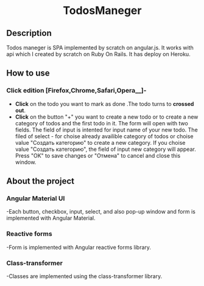 <h1 align="center">TodosManeger</h1>

## Description

Todos maneger is SPA implemented by scratch on angular.js. It works with api which I created by scratch on Ruby On Rails. It has deploy on Heroku.

## How to use

### Click edition [Firefox,Chrome,Safari,Opera__]-

- **Click** on the todo you want to mark as done .The todo turns to **crossed out**.
- **Click** on the button "+" you want to create a new todo or to create a new category of todos and the first todo in it. The form will open with two fields. The field of input is intented for input name of your new todo. The filed of select - for choise already availible category of todos or choise value "Создать категорию" to create a new category. If you choise value "Создать категорию", the field of input new category will appear. Press "OK" to save changes or "Отмена" to cancel and close this window.

## About the project

### Angular Material UI

-Each button, checkbox, input, select, and also pop-up window and form is implemented with Angular Material.

### Reactive forms

-Form is implemented with Angular reactive forms library.  

### Class-transformer

-Classes are implemented using the class-transformer library.